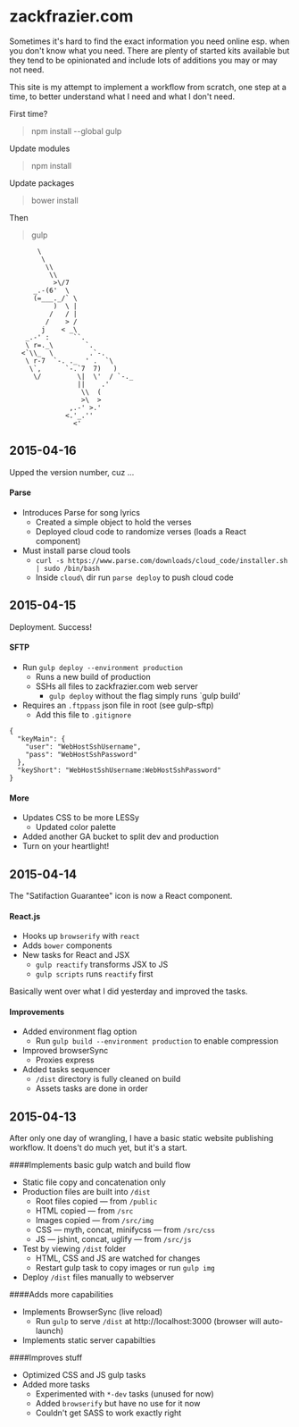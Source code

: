 # zackfrazier.com

Sometimes it's hard to find the exact information you need online esp. when you don't know what you need. There are plenty of started kits available but they tend to be opinionated and include lots of additions you may or may not need.

This site is my attempt to implement a workflow from scratch, one step at a time, to better understand what I need and what I don't need.

First time?
> npm install --global gulp

Update modules
> npm install

Update packages
> bower install

Then
> gulp


```
       \
        \
         \\
          \\
           >\/7
      _.-(6'  \
      (=___._/` \
           )  \ |
          /   / |
         /    > /
        j    < _\
    _.-' :      ``.
    \ r=._\        `.
   <`\\_  \         .`-.
    \ r-7  `-. ._  ' .  `\
     \`,      `-.`7  7)   )
      \/         \|  \'  / `-._
                 ||    .'
                  \\  (
                  >\  >
               ,.-' >.'
              <.'_.''
                <'
```

## 2015-04-16

Upped the version number, cuz ...

#### Parse
* Introduces Parse for song lyrics
  * Created a simple object to hold the verses
  * Deployed cloud code to randomize verses (loads a React component)
* Must install parse cloud tools
	* `curl -s https://www.parse.com/downloads/cloud_code/installer.sh | sudo /bin/bash`
	* Inside `cloud\` dir run `parse deploy` to push cloud code


## 2015-04-15

Deployment. Success!

#### SFTP
* Run `gulp deploy --environment production`
  * Runs a new build of production
  * SSHs all files to zackfrazier.com web server
	* `gulp deploy` without the flag simply runs `gulp build'
* Requires an `.ftppass` json file in root (see gulp-sftp)
  * Add this file to `.gitignore`

```
{
  "keyMain": {
    "user": "WebHostSshUsername",
    "pass": "WebHostSshPassword"
  },
  "keyShort": "WebHostSshUsername:WebHostSshPassword"
}
````

#### More
* Updates CSS to be more LESSy
  * Updated color palette
* Added another GA bucket to split dev and production
* Turn on your heartlight!




## 2015-04-14

The "Satifaction Guarantee" icon is now a React component.

#### React.js
* Hooks up `browserify` with `react`
* Adds `bower` components
* New tasks for React and JSX
  * `gulp reactify` transforms JSX to JS
  * `gulp scripts` runs `reactify` first

Basically went over what I did yesterday and improved the tasks.

#### Improvements
* Added environment flag option
  * Run `gulp build --environment production` to enable compression
* Improved browserSync
  * Proxies express
* Added tasks sequencer
  * `/dist` directory is fully cleaned on build
  * Assets tasks are done in order

## 2015-04-13

After only one day of wrangling, I have a basic static website publishing workflow. It doens't do much yet, but it's a start.

####Implements basic gulp watch and build flow
* Static file copy and concatenation only
* Production files are built into `/dist`
  * Root files copied — from `/public`
  * HTML copied — from `/src`
  * Images copied — from `/src/img`
  * CSS — myth, concat, minifycss — from `/src/css`
  * JS — jshint, concat, uglify — from `/src/js`
* Test by viewing `/dist` folder
  * HTML, CSS and JS are watched for changes
  * Restart gulp task to copy images or run `gulp img`
* Deploy `/dist` files manually to webserver

####Adds more capabilities
* Implements BrowserSync (live reload)
  * Run `gulp` to serve `/dist` at http://localhost:3000 (browser will auto-launch)
* Implements static server capabilties

####Improves stuff
* Optimized CSS and JS gulp tasks
* Added more tasks
  * Experimented with `*-dev` tasks (unused for now)
  * Added `browserify` but have no use for it now
  * Couldn't get SASS to work exactly right